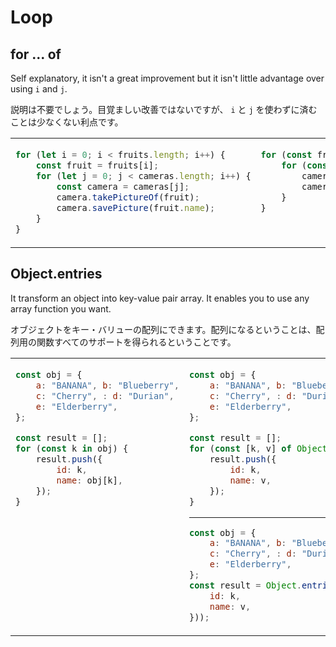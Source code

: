 # Loop
## for ... of
Self explanatory, it isn't a great improvement but it isn't little advantage over using `i` and `j`.

説明は不要でしょう。目覚ましい改善ではないですが、 `i` と `j` を使わずに済むことは少なくない利点です。

<table><tbody>
<tr><!-- ugly --><td valign="top">

```js
for (let i = 0; i < fruits.length; i++) {
    const fruit = fruits[i];
    for (let j = 0; j < cameras.length; i++) {
        const camera = cameras[j];
        camera.takePictureOf(fruit);
        camera.savePicture(fruit.name);
    }
}
```
</td><!-- beautiful --><td valign="top">

```js
for (const fruit of fruits) {
    for (const camera of cameras) {
        camera.takePictureOf(fruit);
        camera.savePicture(fruit.name);
    }
}
```
</td></tr>
</tbody></table>


## Object.entries
It transform an object into key-value pair array. It enables you to use any array function you want.

オブジェクトをキー・バリューの配列にできます。配列になるということは、配列用の関数すべてのサポートを得られるということです。

<table><tbody>
<tr><!-- ugly --><td valign="top">

```js
const obj = {
    a: "BANANA", b: "Blueberry",
    c: "Cherry", : d: "Durian",
    e: "Elderberry",
};

const result = [];
for (const k in obj) {
    result.push({
        id: k,
        name: obj[k],
    });
}
```
</td><!-- beautiful --><td valign="top">

```js
const obj = {
    a: "BANANA", b: "Blueberry",
    c: "Cherry", : d: "Durian",
    e: "Elderberry",
};

const result = [];
for (const [k, v] of Object.entries(obj)) {
    result.push({
        id: k,
        name: v,
    });
}
```

---

```js
const obj = {
    a: "BANANA", b: "Blueberry",
    c: "Cherry", : d: "Durian",
    e: "Elderberry",
};
const result = Object.entries(obj)).map(([k, v]) => ({
    id: k,
    name: v,
}));
```
</td></tr>
</tbody></table>
